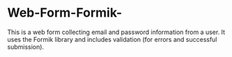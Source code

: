 # Web-Form-Formik-

This is a web form collecting email and password information from a user. It uses the Formik library and includes validation (for errors and successful submission). 
